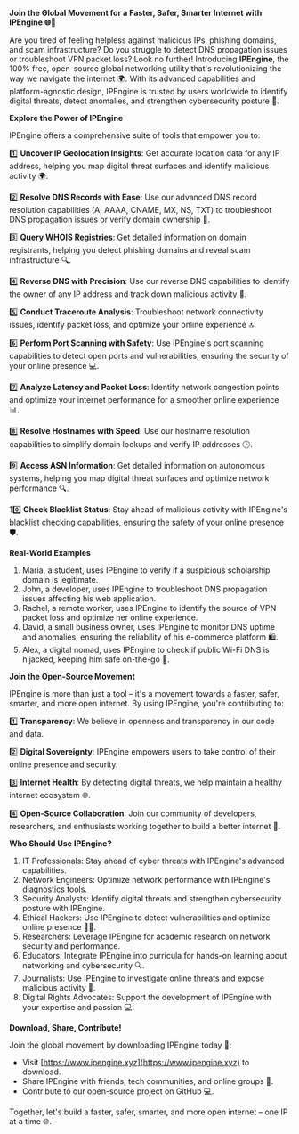 **Join the Global Movement for a Faster, Safer, Smarter Internet with IPEngine 🌐🔗**

Are you tired of feeling helpless against malicious IPs, phishing domains, and scam infrastructure? Do you struggle to detect DNS propagation issues or troubleshoot VPN packet loss? Look no further! Introducing **IPEngine**, the 100% free, open-source global networking utility that's revolutionizing the way we navigate the internet 🌍. With its advanced capabilities and platform-agnostic design, IPEngine is trusted by users worldwide to identify digital threats, detect anomalies, and strengthen cybersecurity posture 🔐.

**Explore the Power of IPEngine**

IPEngine offers a comprehensive suite of tools that empower you to:

1️⃣ **Uncover IP Geolocation Insights**: Get accurate location data for any IP address, helping you map digital threat surfaces and identify malicious activity 🌍.

2️⃣ **Resolve DNS Records with Ease**: Use our advanced DNS record resolution capabilities (A, AAAA, CNAME, MX, NS, TXT) to troubleshoot DNS propagation issues or verify domain ownership 📡.

3️⃣ **Query WHOIS Registries**: Get detailed information on domain registrants, helping you detect phishing domains and reveal scam infrastructure 🔍.

4️⃣ **Reverse DNS with Precision**: Use our reverse DNS capabilities to identify the owner of any IP address and track down malicious activity 🚀.

5️⃣ **Conduct Traceroute Analysis**: Troubleshoot network connectivity issues, identify packet loss, and optimize your online experience 🔝.

6️⃣ **Perform Port Scanning with Safety**: Use IPEngine's port scanning capabilities to detect open ports and vulnerabilities, ensuring the security of your online presence 💻.

7️⃣ **Analyze Latency and Packet Loss**: Identify network congestion points and optimize your internet performance for a smoother online experience 📊.

8️⃣ **Resolve Hostnames with Speed**: Use our hostname resolution capabilities to simplify domain lookups and verify IP addresses 🕒.

9️⃣ **Access ASN Information**: Get detailed information on autonomous systems, helping you map digital threat surfaces and optimize network performance 🔍.

10️⃣ **Check Blacklist Status**: Stay ahead of malicious activity with IPEngine's blacklist checking capabilities, ensuring the safety of your online presence 🛡️.

**Real-World Examples**

1. Maria, a student, uses IPEngine to verify if a suspicious scholarship domain is legitimate.
2. John, a developer, uses IPEngine to troubleshoot DNS propagation issues affecting his web application.
3. Rachel, a remote worker, uses IPEngine to identify the source of VPN packet loss and optimize her online experience.
4. David, a small business owner, uses IPEngine to monitor DNS uptime and anomalies, ensuring the reliability of his e-commerce platform 🛍️.
5. Alex, a digital nomad, uses IPEngine to check if public Wi-Fi DNS is hijacked, keeping him safe on-the-go 🚀.

**Join the Open-Source Movement**

IPEngine is more than just a tool – it's a movement towards a faster, safer, smarter, and more open internet. By using IPEngine, you're contributing to:

1️⃣ **Transparency**: We believe in openness and transparency in our code and data.

2️⃣ **Digital Sovereignty**: IPEngine empowers users to take control of their online presence and security.

3️⃣ **Internet Health**: By detecting digital threats, we help maintain a healthy internet ecosystem 🌐.

4️⃣ **Open-Source Collaboration**: Join our community of developers, researchers, and enthusiasts working together to build a better internet 🔗.

**Who Should Use IPEngine?**

1. IT Professionals: Stay ahead of cyber threats with IPEngine's advanced capabilities.
2. Network Engineers: Optimize network performance with IPEngine's diagnostics tools.
3. Security Analysts: Identify digital threats and strengthen cybersecurity posture with IPEngine.
4. Ethical Hackers: Use IPEngine to detect vulnerabilities and optimize online presence 🕵️‍♂️.
5. Researchers: Leverage IPEngine for academic research on network security and performance.
6. Educators: Integrate IPEngine into curricula for hands-on learning about networking and cybersecurity 🔍.
7. Journalists: Use IPEngine to investigate online threats and expose malicious activity 📰.
8. Digital Rights Advocates: Support the development of IPEngine with your expertise and passion 💻.

**Download, Share, Contribute!**

Join the global movement by downloading IPEngine today 📡:

* Visit [https://www.ipengine.xyz](https://www.ipengine.xyz) to download.
* Share IPEngine with friends, tech communities, and online groups 🔗.
* Contribute to our open-source project on GitHub 💻.

Together, let's build a faster, safer, smarter, and more open internet – one IP at a time 🌐.